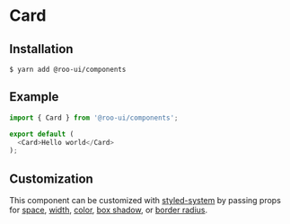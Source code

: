 # Card

<!-- STORY -->

## Installation

```shell
$ yarn add @roo-ui/components
```

## Example

```js
import { Card } from '@roo-ui/components';

export default (
  <Card>Hello world</Card>
);
```

## Customization

This component can be customized with [styled-system](https://github.com/jxnblk/styled-system) by passing props for [space](https://github.com/jxnblk/styled-system#space-responsive), [width](https://github.com/jxnblk/styled-system#width-responsive), [color](https://github.com/jxnblk/styled-system#color-responsive), [box shadow](https://github.com/jxnblk/styled-system#misc), or [border radius](https://github.com/jxnblk/styled-system#borders).
